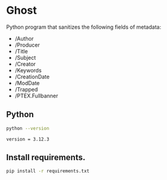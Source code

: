 # Ghost
Python program that sanitizes the following fields of metadata:
* /Author
* /Producer
* /Title  
* /Subject
* /Creator
* /Keywords
* /CreationDate
* /ModDate
* /Trapped
* /PTEX.Fullbanner

## Python
```bash
python --version
```
```
version = 3.12.3
```

## Install requirements.

```bash
pip install -r requirements.txt
```